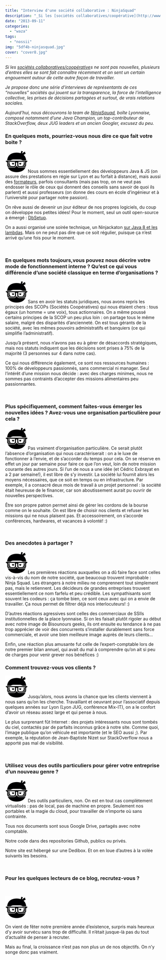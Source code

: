 ```yaml
---
title: "Interview d'une société collaborative : NinjaSquad"
description: "_Si les [sociétés collaboratives/coopérative](http://www.eventuallycoding.com/index.php/les-societes-cooperatives)s ne sont pas nouvelles, plusieurs d..."
date: "2013-09-11"
categories: 
  - "waza"
tags: 
  - "nossii"
img: "5df4b-ninjasquad.jpg"
cover: "cover8.jpg"
---
```


_Si les [sociétés collaboratives/coopérative](http://www.eventuallycoding.com/index.php/les-societes-cooperatives)s ne sont pas nouvelles, plusieurs d’entres elles se sont fait connaître récemment et on sent un certain engouement autour de cette autre façon de travailler._

_Je propose donc une série d’interviews de représentants de ces “nouvelles” sociétés qui jouent sur la transparence, la force de l’intelligence collective, les prises de décisions partagées et surtout, de vrais relations sociales._

_Aujourd’hui, nous découvrons la team de [NinjaSquad](http://ninja-squad.fr/), boîte Lyonnaise, composé notamment d’une Java Champion, un top-contributeur de StackOverflow, deux JUG leaders et un ancien Googler, excusez du peu._

### En quelques mots, pourriez-vous nous dire ce que fait votre boite ?

[![ninjasquad](/images/5df4b-ninjasquad.jpg)](http://eventuallycoding.com/wp-content/uploads/2013/09/5df4b-ninjasquad.jpg)Nous sommes essentiellement des développeurs Java & JS (on assure des prestations en régie sur Lyon et au forfait à distance), mais aussi des [formateurs](http://ninja-squad.fr/training), parfois consultants (mais pas trop, on ne veut pas endosser le rôle de ceux qui donnent des conseils sans savoir de quoi ils parlent) et aussi professeurs (on donne des cours en école d’ingénieur et à l’université pour partager notre passion).

On rêve aussi de devenir un jour éditeur de nos propres logiciels, du coup on développe nos petites idées! Pour le moment, seul un outil open-source a émergé : [DbSetup](http://dbsetup.ninja-squad.com/).

On a aussi organisé une soirée technique, un Ninjackaton [sur Java 8 et les lambdas](https://github.com/Ninja-Squad/ninjackaton-lambda). Mais on ne peut pas dire que ce soit régulier, puisque ça n’est arrivé qu’une fois pour le moment.

 

### En quelques mots toujours,vous pouvez nous décrire votre mode de fonctionnement interne ? Qu’est ce qui vous différencie d’une société classique en terme d’organisations ?

[![ninjasquad](/images/5df4b-ninjasquad.jpg)](http://eventuallycoding.com/wp-content/uploads/2013/09/5df4b-ninjasquad.jpg)Sans en avoir les statuts juridiques, nous avons repris les principes des SCOPs (Sociétés Coopératives) qui nous étaient chers : tous égaux (un homme = une voix), tous actionnaires. On a même poussé certains principes de la SCOP un peu plus loin : on partage tous le même salaire, malgré des disparités d’ancienneté. On est tous gérants de la société, avec les mêmes pouvoirs administratifs et banquiers (ce qui simplifie l’administratif).

Jusqu’à présent, nous n’avons pas eu à gérer de désaccords stratégiques, mais nos statuts indiquent que les décisions sont prises à 75% de la majorité (3 personnes sur 4 dans notre cas).

Ce qui nous différencie également, ce sont nos ressources humaines : 100% de développeurs passionnés, sans commercial ni manager. Seul l’intérêt d’une mission nous décide : avec des charges minimes, nous ne sommes pas contraints d’accepter des missions alimentaires peu passionnantes.

 

### Plus spécifiquement, comment faites-vous émerger les nouvelles idées ? Avez-vous une organisation particulière pour cela ?

[![ninjasquad](/images/5df4b-ninjasquad.jpg)](http://eventuallycoding.com/wp-content/uploads/2013/09/5df4b-ninjasquad.jpg)Pas vraiment d’organisation particulière. Ce serait plutôt l’absence d’organisation qui nous caractériserait : on a le luxe de fonctionner à l’envie, et de s’accorder du temps pour cela. On se réserve en effet un jour par semaine pour faire ce que l’on veut, loin de notre mission courante des autres jours. Si l’un de nous a une idée (et Cédric Exbrayat en a 2 par semaine!), il est libre de s’y investir. La société lui fournit alors les moyens nécessaires, que ce soit en temps ou en infrastructure. Par exemple, il a consacré deux mois de travail à un projet personnel : la société était heureuse de le financer, car son aboutissement aurait pu ouvrir de nouvelles perspectives.

Être son propre patron permet ainsi de gérer les cordons de la bourse comme on le souhaite. On est libre de choisir nos clients et refuser les missions qui ne nous plaisent pas. Et accessoirement, on s’accorde conférences, hardwares, et vacances à volonté! :)

 

### Des anecdotes à partager ?

[![ninjasquad](/images/5df4b-ninjasquad.jpg)](http://eventuallycoding.com/wp-content/uploads/2013/09/5df4b-ninjasquad.jpg)Les premières réactions auxquelles on a dû faire face sont celles vis-à-vis du nom de notre société, que beaucoup trouvent improbable : Ninja Squad. Les étrangers à notre milieu ne comprennent tout simplement pas, mais le retiennent. Les décideurs de grandes entreprises trouvent essentiellement ce nom farfelu et peu crédible. Les sympathisants sont souvent les codeurs : ça tombe bien, ce sont ceux avec qui on a envie de travailler. Ça nous permet de filtrer déjà nos interlocuteurs! :)

D’autres réactions agressives sont celles des commerciaux de SSIIs institutionnelles de la place lyonnaise. Si on les faisait plutôt rigoler au début avec notre image de Bisounours geeks, ils ont ensuite eu tendance à ne pas trop apprécier de voir des concurrents s’installer durablement sans force commerciale, et avoir une bien meilleure image auprès de leurs clients…

Enfin, une réaction plus amusante fut celle de l’expert-comptable lors de notre premier bilan annuel, qui avait du mal à comprendre qu’on ait si peu de charges pour venir grever nos bénéfices :)

### Comment trouvez-vous vos clients ?

[![ninjasquad](/images/5df4b-ninjasquad.jpg)](http://eventuallycoding.com/wp-content/uploads/2013/09/5df4b-ninjasquad.jpg)Jusqu’alors, nous avons la chance que les clients viennent à nous sans qu’on les cherche. Travaillant et oeuvrant pour l’associatif depuis quelques années sur Lyon (Lyon JUG, conférence Mix-IT), on a le confort d’avoir un réseau assez large et qui pense à nous.

Le plus surprenant fût Internet : des projets intéressants nous sont tombés du ciel, contactés par de parfaits inconnus grâce à notre site. Comme quoi, l’image publique qu’on véhicule est importante (et le SEO aussi ;). Par exemple, la réputation de Jean-Baptiste Nizet sur StackOverflow nous a apporté pas mal de visibilité.

 

### Utilisez vous des outils particuliers pour gérer votre entreprise d’un nouveau genre ?

[![ninjasquad](/images/5df4b-ninjasquad.jpg)](http://eventuallycoding.com/wp-content/uploads/2013/09/5df4b-ninjasquad.jpg)Des outils particuliers, non. On est en tout cas complètement virtualisés : pas de local, pas de machine en propre. Seulement nos portables et la magie du cloud, pour travailler de n’importe où sans contrainte.

Tous nos documents sont sous Google Drive, partagés avec notre comptable.

Notre code dans des repositories Github, publics ou privés.

Notre site est hébergé sur une Dedibox. Et on en loue d’autres à la volée suivants les besoins.

 

### Pour les quelques lecteurs de ce blog, recrutez-vous ?

 

[![ninjasquad](/images/5df4b-ninjasquad.jpg)](http://eventuallycoding.com/wp-content/uploads/2013/09/5df4b-ninjasquad.jpg)

On vient de fêter notre première année d’existence, surpris mais heureux d’y avoir survécu sans trop de difficulté. Il n’était jusque-là pas du tout d’actualité de penser à recruter.

Mais au final, la croissance n’est pas non plus un de nos objectifs. On n’y songe donc pas vraiment.
